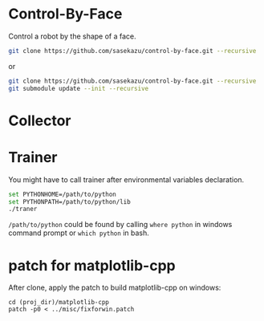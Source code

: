 # Control-By-Face
Control a robot by the shape of a face.

```bash
git clone https://github.com/sasekazu/control-by-face.git --recursive
```
or
```bash
git clone https://github.com/sasekazu/control-by-face.git --recursive
git submodule update --init --recursive
```

# Collector

# Trainer
You might have to call trainer after environmental variables declaration.
```bash
set PYTHONHOME=/path/to/python
set PYTHONPATH=/path/to/python/lib
./traner
```
`/path/to/python` could be found by calling `where python` in windows command prompt or `which python` in bash.

# patch for matplotlib-cpp
After clone, apply the patch to build matplotlib-cpp on windows:
```
cd (proj_dir)/matplotlib-cpp
patch -p0 < ../misc/fixforwin.patch
```